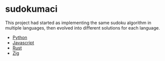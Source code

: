 # sudokumaci

This project had started as implementing the same sudoku algorithm in multiple languages, then evolved into different solutions for each language.

- [Python](./python)
- [Javascript](./js)
- [Rust](./rust)
- [Zig](./zig)
